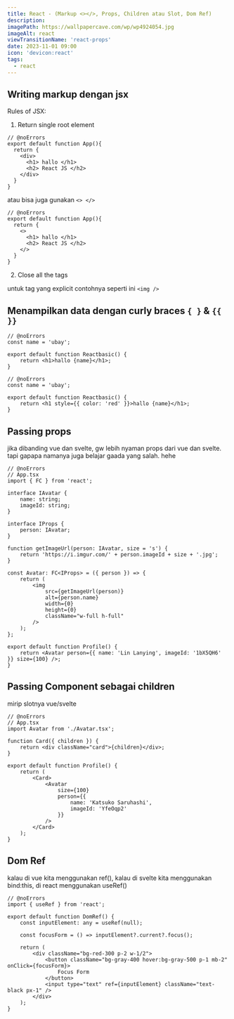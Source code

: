 ```yaml
---
title: React - (Markup <></>, Props, Children atau Slot, Dom Ref)
description:
imagePath: https://wallpapercave.com/wp/wp4924054.jpg
imageAlt: react
viewTransitionName: 'react-props'
date: 2023-11-01 09:00
icon: 'devicon:react'
tags:
  - react
---
```


## Writing markup dengan jsx

Rules of JSX:

1. Return single root element

```tsx
// @noErrors
export default function App(){
  return {
    <div>
      <h1> hallo </h1>
      <h2> React JS </h2>
    </div>
  }
}
```

atau bisa juga gunakan `<> </>`

```tsx
// @noErrors
export default function App(){
  return {
    <>
      <h1> hallo </h1>
      <h2> React JS </h2>
    </>
  }
}
```

2. Close all the tags

untuk tag yang explicit contohnya seperti ini <kbd>`<img />`</kbd>

## Menampilkan data dengan curly braces `{ }` & `{{ }}`

```tsx
// @noErrors
const name = 'ubay';

export default function Reactbasic() {
	return <h1>hallo {name}</h1>;
}
```

```tsx
// @noErrors
const name = 'ubay';

export default function Reactbasic() {
	return <h1 style={{ color: 'red' }}>hallo {name}</h1>;
}
```

## Passing props

jika dibanding vue dan svelte, gw lebih nyaman props dari vue dan svelte. tapi gapapa namanya juga belajar gaada yang salah. hehe

```tsx
// @noErrors
// App.tsx
import { FC } from 'react';

interface IAvatar {
	name: string;
	imageId: string;
}

interface IProps {
	person: IAvatar;
}

function getImageUrl(person: IAvatar, size = 's') {
	return 'https://i.imgur.com/' + person.imageId + size + '.jpg';
}

const Avatar: FC<IProps> = ({ person }) => {
	return (
		<img
			src={getImageUrl(person)}
			alt={person.name}
			width={0}
			height={0}
			className="w-full h-full"
		/>
	);
};

export default function Profile() {
	return <Avatar person={{ name: 'Lin Lanying', imageId: '1bX5QH6' }} size={100} />;
}
```

## Passing Component sebagai children

mirip slotnya vue/svelte

```tsx
// @noErrors
// App.tsx
import Avatar from './Avatar.tsx';

function Card({ children }) {
	return <div className="card">{children}</div>;
}

export default function Profile() {
	return (
		<Card>
			<Avatar
				size={100}
				person={{
					name: 'Katsuko Saruhashi',
					imageId: 'YfeOqp2'
				}}
			/>
		</Card>
	);
}
```

## Dom Ref

kalau di vue kita menggunakan ref(), kalau di svelte kita menggunakan bind:this,
di react menggunakan useRef()

```tsx
// @noErrors
import { useRef } from 'react';

export default function DomRef() {
	const inputElement: any = useRef(null);

	const focusForm = () => inputElement?.current?.focus();

	return (
		<div className="bg-red-300 p-2 w-1/2">
			<button className="bg-gray-400 hover:bg-gray-500 p-1 mb-2" onClick={focusForm}>
				Focus Form
			</button>
			<input type="text" ref={inputElement} className="text-black px-1" />
		</div>
	);
}
```
